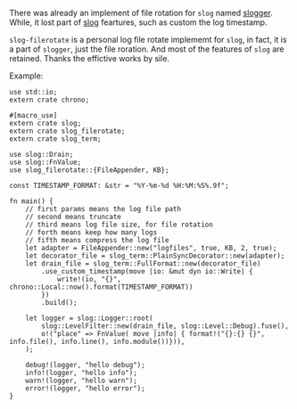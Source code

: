
There was already an implement of file rotation for `slog` named
[slogger](https://docs.rs/sloggers/). While, it lost part of [slog](https://docs.rs/slog/) feartures, such as custom the log timestamp.

`slog-filerotate` is a personal log file rotate implememt for `slog`, in fact, it is a part of `slogger`, just the file roration. And most
of the features of `slog` are retained. Thanks the effictive works by sile.

Example:

```
use std::io;                                                                                                                                                       extern crate chrono;

#[macro_use]
extern crate slog;
extern crate slog_filerotate;
extern crate slog_term;

use slog::Drain;
use slog::FnValue;
use slog_filerotate::{FileAppender, KB};

const TIMESTAMP_FORMAT: &str = "%Y-%m-%d %H:%M:%S%.9f";

fn main() {
    // first params means the log file path
    // second means truncate
    // third means log file size, for file rotation
    // forth means keep how many logs
    // fifth means compress the log file
    let adapter = FileAppender::new("logfiles", true, KB, 2, true);
    let decorator_file = slog_term::PlainSyncDecorator::new(adapter);
    let drain_file = slog_term::FullFormat::new(decorator_file)
        .use_custom_timestamp(move |io: &mut dyn io::Write| {
            write!(io, "{}", chrono::Local::now().format(TIMESTAMP_FORMAT))
        })
        .build();

    let logger = slog::Logger::root(
        slog::LevelFilter::new(drain_file, slog::Level::Debug).fuse(),
        o!("place" => FnValue( move |info| { format!("{}:{} {}", info.file(), info.line(), info.module())})),
    );

    debug!(logger, "hello debug");
    info!(logger, "hello info");
    warn!(logger, "hello warn");
    error!(logger, "hello error");
}
```
